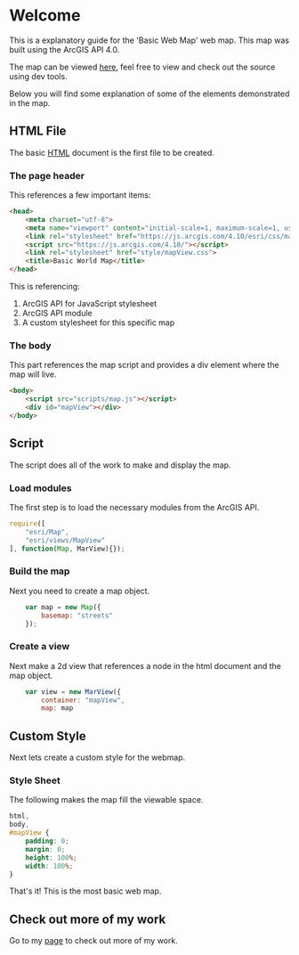 # Welcome

This is a explanatory guide for the 'Basic Web Map' web map.  This map was built using the ArcGIS API 4.0.

The map can be viewed [here](https://jwparker1797.github.io/BasicWorldMap/map.html), feel free to view and check out the source using dev tools.

Below you will find some explanation of some of the elements demonstrated in the map.

## HTML File

The basic [HTML](https://github.com/jwparker1797/BasicWorldMap/blob/master/map.html) document is the first file to be created. 

### The page header 

This references a few important items:

```html
<head>
    <meta charset="utf-8">
    <meta name="viewport" content="initial-scale=1, maximum-scale=1, user-scalable=no">
    <link rel="stylesheet" href="https://js.arcgis.com/4.10/esri/css/main.css">
    <script src="https://js.arcgis.com/4.10/"></script>
    <link rel="stylesheet" href="style/mapView.css">
    <title>Basic World Map</title>
</head>
```

This is referencing:
1. ArcGIS API for JavaScript stylesheet
2. ArcGIS API module
3. A custom stylesheet for this specific map

### The body 

This part references the map script and provides a div element where the map will live.

```html
<body>
    <script src="scripts/map.js"></script>
    <div id="mapView"></div>
</body>
```

## Script

The script does all of the work to make and display the map.

### Load modules

The first step is to load the necessary modules from the ArcGIS API.

```javascript
require([
    "esri/Map",
    "esri/views/MapView"
], function(Map, MarView){});
```

### Build the map

Next you need to create a map object.

```javascript
    var map = new Map({
        basemap: "streets"
    });
```

### Create a view

Next make a 2d view that references a node in the html document and the map object.

```javascript
    var view = new MarView({
        container: "mapView",
        map: map
```

## Custom Style

Next lets create a custom style for the webmap.

### Style Sheet

The following makes the map fill the viewable space.

```css
html,
body,
#mapView {
    padding: 0;
    margin: 0;
    height: 100%;
    width: 100%;
}
```


That's it!  This is the most basic web map.


## Check out more of my work

Go to my [page](https://jwparker1797.github.io) to check out more of my work.
